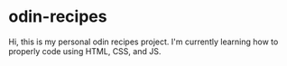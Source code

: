 # odin-recipes

Hi, this is my personal odin recipes project. I'm currently learning how to properly code using HTML, CSS, and JS. 
